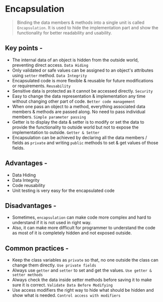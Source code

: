 # Encapsulation
> Binding the data members & methods into a single unit is called `Encapsulation`.
> It is used to hide the implementation part and show the functionality for better readability and usability.



## Key points -
- The internal data of an object is hidden from the outside world, preventing direct access. `Data Hiding`
- Only validated or safe values can be assigned to an object's attributes using `setter` method. `Data Integrity`
- Encapsulated code is more flexible & reusable for future modifications or requirements. `Reusability`
- Sensitive data is protected as it cannot be accessed directly. `Security`
- Easy to change the data representation & implementation any time without changing other part of code. `Better code management`
- When one pass an object to a method, everything associated data members & methods are passed along. No need to pass individual
  members. `Simple parameter passing`
- Getter is to display the data & setter is to modify or set the data to provide the functionality to outside world but not to expose
  the implementation to outside. `Getter & Setter`
- Encapsulation can be achieved by declaring all the data members / fields as `private` and writing `public` methods to set & get values of those
  fields.


## Advantages -
- Data Hiding
- Data Integrity
- Code reusability
- Unit testing is very easy for the encapsulated code



## Disadvantages -
- Sometimes, `encapsulation` can make code more complex and hard to understand if it is not used in right way.
- Also, it can make more difficult for programmer to understand the code as most of it is completely hidden and not exposed outside.


## Common practices -
- Keep the class variables as `private` so that, no one outside the class can change them directly. `Use private fields`
- Always use `getter` and `setter` to set and get the values. `Use getter & setter methods`
- Always check the data inside setter methods before saving it to make sure it is correct. `Validate Data Before Modifying`
- Use access modifiers the right way to hide what should be hidden and show what is needed. `Control access with modifiers`

